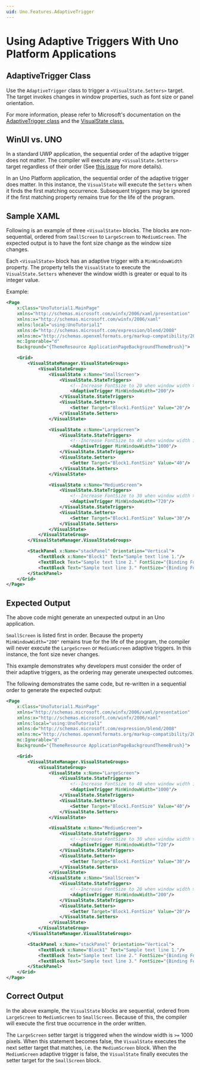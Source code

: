 ```yaml
---
uid: Uno.Features.AdaptiveTrigger
---
```


# Using Adaptive Triggers With Uno Platform Applications

## AdaptiveTrigger Class

Use the `AdaptiveTrigger` class to trigger a `<VisualState.Setters>` target. The target invokes changes in window properties, such as font size or panel orientation.

For more information, please refer to Microsoft's documentation on the [AdaptiveTrigger class](https://learn.microsoft.com/en-us/uwp/api/windows.ui.xaml.adaptivetrigger?view=winrt-22621) and the [VisualState class.](https://learn.microsoft.com/en-us/uwp/api/windows.ui.xaml.visualstate?view=winrt-22621)

## WinUI vs. UNO

In a standard UWP application, the sequential order of the adaptive trigger does not matter. The compiler will execute any `<VisualState.Setters>` target regardless of their order (See [this issue](https://github.com/unoplatform/uno/issues/2662) for more details).

In an Uno Platform application, the sequential order of the adaptive trigger does matter. In this instance, the `VisualState` will execute the `Setters` when it finds the first matching occurrence. Subsequent triggers may be ignored if the first matching property remains true for the life of the program.

## Sample XAML

Following is an example of three `<VisualState>` blocks. The blocks are non-sequential, ordered from `SmallScreen` to `LargeScreen` to `MediumScreen`. The expected output is to have the font size change as the window size changes.

Each `<VisualState>` block has an adaptive trigger with a `MinWindowWidth` property. The property tells the `VisualState` to execute the `VisualState.Setters` whenever the window width is greater or equal to its integer value.

Example:

```xml
<Page
    x:Class="UnoTutorial1.MainPage"
    xmlns="http://schemas.microsoft.com/winfx/2006/xaml/presentation"
    xmlns:x="http://schemas.microsoft.com/winfx/2006/xaml"
    xmlns:local="using:UnoTutorial1"
    xmlns:d="http://schemas.microsoft.com/expression/blend/2008"
    xmlns:mc="http://schemas.openxmlformats.org/markup-compatibility/2006"
    mc:Ignorable="d"    
    Background="{ThemeResource ApplicationPageBackgroundThemeBrush}">

    <Grid>
        <VisualStateManager.VisualStateGroups>
            <VisualStateGroup>
                <VisualState x:Name="SmallScreen">
                    <VisualState.StateTriggers>
                        <!--Increase FontSize to 20 when window width >=200 effective pixels.-->
                        <AdaptiveTrigger MinWindowWidth="200"/>
                    </VisualState.StateTriggers>
                    <VisualState.Setters>
                        <Setter Target="Block1.FontSize" Value="20"/>
                    </VisualState.Setters>
                </VisualState>

                <VisualState x:Name="LargeScreen">
                    <VisualState.StateTriggers>
                        <!--Increase FontSize to 40 when window width is >=1000 effective pixels.-->
                        <AdaptiveTrigger MinWindowWidth="1000"/>
                    </VisualState.StateTriggers>
                    <VisualState.Setters>
                        <Setter Target="Block1.FontSize" Value="40"/>
                    </VisualState.Setters>
                </VisualState>

                <VisualState x:Name="MediumScreen">
                    <VisualState.StateTriggers>
                        <!--Increase FontSize to 30 when window width >=720 effective pixels.-->
                        <AdaptiveTrigger MinWindowWidth="720"/>
                    </VisualState.StateTriggers>
                    <VisualState.Setters>
                        <Setter Target="Block1.FontSize" Value="30"/>
                    </VisualState.Setters>
                </VisualState>
            </VisualStateGroup>
        </VisualStateManager.VisualStateGroups>

        <StackPanel x:Name="stackPanel" Orientation="Vertical">
            <TextBlock x:Name="Block1" Text="Sample text line 1."/>
            <TextBlock Text="Sample text line 2." FontSize="{Binding FontSize, ElementName=Block1, Mode=TwoWay}"/>
            <TextBlock Text="Sample text line 3." FontSize="{Binding FontSize, ElementName=Block1, Mode=TwoWay}"/>
        </StackPanel>
    </Grid>
</Page>
```

## Expected Output

The above code might generate an unexpected output in an Uno application.

`SmallScreen` is listed first in order. Because the property `MinWindowWidth="200"` remains true for the life of the program, the compiler will never execute the `LargeScreen` or `MediumScreen` adaptive triggers. In this instance, the font size never changes.

This example demonstrates why developers must consider the order of their adaptive triggers, as the ordering may generate unexpected outcomes.

The following demonstrates the same code, but re-written in a sequential order to generate the expected output:

```xml
<Page
    x:Class="UnoTutorial1.MainPage"
    xmlns="http://schemas.microsoft.com/winfx/2006/xaml/presentation"
    xmlns:x="http://schemas.microsoft.com/winfx/2006/xaml"
    xmlns:local="using:UnoTutorial1"
    xmlns:d="http://schemas.microsoft.com/expression/blend/2008"
    xmlns:mc="http://schemas.openxmlformats.org/markup-compatibility/2006"
    mc:Ignorable="d"    
    Background="{ThemeResource ApplicationPageBackgroundThemeBrush}">

    <Grid>
        <VisualStateManager.VisualStateGroups>
            <VisualStateGroup>
                <VisualState x:Name="LargeScreen">
                    <VisualState.StateTriggers>
                        <!--Increase FontSize to 40 when window width is >=1000 effective pixels.-->
                        <AdaptiveTrigger MinWindowWidth="1000"/>
                    </VisualState.StateTriggers>
                    <VisualState.Setters>
                        <Setter Target="Block1.FontSize" Value="40"/>
                    </VisualState.Setters>
                </VisualState>

                <VisualState x:Name="MediumScreen">
                    <VisualState.StateTriggers>
                        <!--Increase FontSize to 30 when window width >=720 effective pixels.-->
                        <AdaptiveTrigger MinWindowWidth="720"/>
                    </VisualState.StateTriggers>
                    <VisualState.Setters>
                        <Setter Target="Block1.FontSize" Value="30"/>
                    </VisualState.Setters>
                </VisualState>
                <VisualState x:Name="SmallScreen">
                    <VisualState.StateTriggers>
                        <!--Increase FontSize to 20 when window width >=200 effective pixels.-->
                        <AdaptiveTrigger MinWindowWidth="200"/>
                    </VisualState.StateTriggers>
                    <VisualState.Setters>
                        <Setter Target="Block1.FontSize" Value="20"/>
                    </VisualState.Setters>
                </VisualState>
            </VisualStateGroup>
        </VisualStateManager.VisualStateGroups>

        <StackPanel x:Name="stackPanel" Orientation="Vertical">
            <TextBlock x:Name="Block1" Text="Sample text line 1."/>
            <TextBlock Text="Sample text line 2." FontSize="{Binding FontSize, ElementName=Block1, Mode=TwoWay}"/>
            <TextBlock Text="Sample text line 3." FontSize="{Binding FontSize, ElementName=Block1, Mode=TwoWay}"/>
        </StackPanel>
    </Grid>
</Page>

```

## Correct Output

In the above example, the `VisualState` blocks are sequential, ordered from `LargeScreen` to `MediumScreen` to `SmallScreen`. Because of this, the compiler will execute the first true occurrence in the order written.

The `LargeScreen` setter target is triggered when the window width is `>=` 1000 pixels. When this statement becomes false, the `VisualState` executes the next setter target that matches, i.e. the `MediumScreen` block. When the `MediumScreen` adaptive trigger is false, the `VisualState` finally executes the setter target for the `SmallScreen` block.
